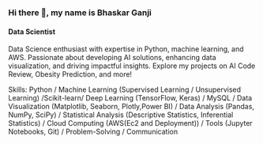### Hi there 👋, my name is Bhaskar Ganji
#### Data Scientist
Data Science enthusiast with expertise in Python, machine learning, and AWS. Passionate about developing AI solutions, enhancing data visualization, and driving impactful insights. Explore my projects on AI Code Review, Obesity Prediction, and more!

Skills: Python /  Machine Learning (Supervised Learning / Unsupervised Learning) /Scikit-learn/ Deep Learning (TensorFlow, Keras) /  MySQL / Data Visualization (Matplotlib, Seaborn, Plotly,Power BI) / Data Analysis (Pandas, NumPy, SciPy) / Statistical Analysis (Descriptive Statistics, Inferential Statistics)  / Cloud Computing (AWS(Ec2 and Deployment)) / Tools (Jupyter Notebooks, Git) / Problem-Solving / Communication





